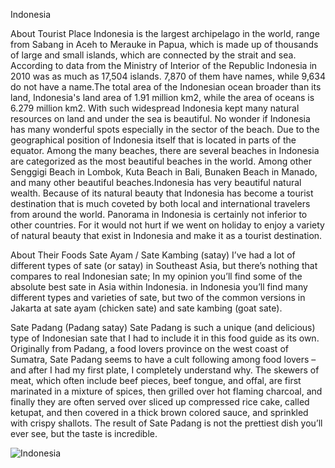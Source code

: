 Indonesia

About Tourist Place 
Indonesia is the largest archipelago in the world, range from Sabang in Aceh to Merauke in Papua, which is made up of thousands of large and small islands, 
which are connected by the strait and sea. According to data from the Ministry of Interior of the Republic Indonesia in 2010 was as much as 17,504 islands. 7,870 of them
have names, while 9,634 do not have a name.The total area of the Indonesian ocean broader than its land, Indonesia's land area of 1.91 million km2, while the area of 
oceans is 6.279 million km2. With such widespread Indonesia kept many natural resources on land and under the sea is beautiful. No wonder if Indonesia has many wonderful
spots especially in the sector of the beach. Due to the geographical position of Indonesia itself that is located in parts of the equator. Among the many beaches, 
there are several beaches in Indonesia are categorized as the most beautiful beaches in the world. Among other Senggigi Beach in Lombok, Kuta Beach in Bali, Bunaken Beach
in Manado, and many other beautiful beaches.Indonesia has very beautiful natural wealth. Because of its natural beauty that Indonesia has become a tourist destination
that is much coveted by both local and international travelers from around the world. Panorama in Indonesia is certainly not inferior to other countries. For it would 
not hurt if we went on holiday to enjoy a variety of natural beauty that exist in Indonesia and make it as a tourist destination.

 About Their Foods
Sate Ayam / Sate Kambing (satay)
I’ve had a lot of different types of sate (or satay) in Southeast Asia, but there’s nothing that compares to real Indonesian sate; In my opinion you’ll
find some of the absolute best sate in Asia within Indonesia. in Indonesia you’ll find many different types and varieties of sate, but two of the common versions in 
Jakarta at sate ayam (chicken sate) and sate kambing (goat sate).

Sate Padang (Padang satay)
Sate Padang is such a unique (and delicious) type of Indonesian sate that I had to include it in this food guide as its own. Originally from Padang, a food lovers 
province on the west coast of Sumatra, Sate Padang seems to have a cult following among food lovers – and after I had my first plate, I completely understand why.
The skewers of meat, which often include beef pieces, beef tongue, and offal, are first marinated in a mixture of spices, then grilled over hot flaming charcoal,
and finally they are often served over sliced up compressed rice cake, called ketupat, and then covered in a thick brown colored sauce, and sprinkled with crispy 
shallots. The result of Sate Padang is not the prettiest dish you’ll ever see, but the taste is incredible.

<img align="center" src="https://a.cdn-hotels.com/gdcs/production143/d1112/c4fedab1-4041-4db5-9245-97439472cf2c.jpg" alt="Indonesia"/>

